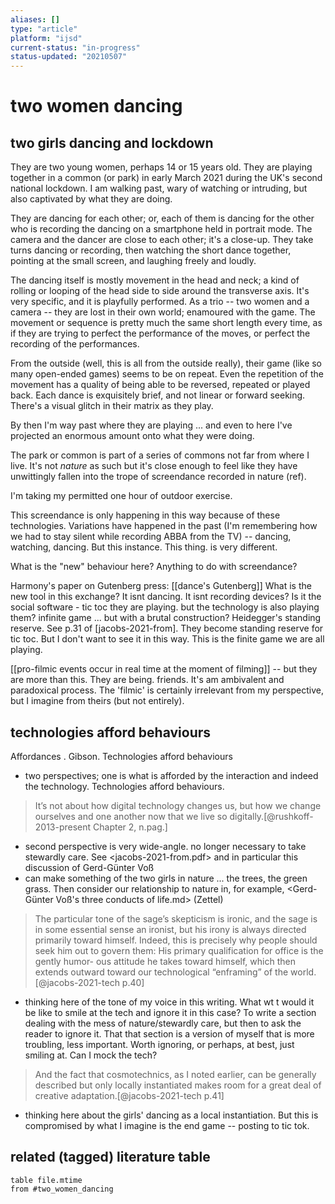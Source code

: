 ```yaml
---
aliases: []
type: "article"
platform: "ijsd"
current-status: "in-progress"
status-updated: "20210507"
---
```


# two women dancing

## two girls dancing and lockdown

They are two young women, perhaps 14 or 15 years old. They are playing together in a common (or park) in early March 2021 during the UK's second national lockdown. I am walking past, wary of watching or intruding, but also captivated by what they are doing. 

They are dancing for each other; or, each of them is dancing for the other who is recording the dancing on a smartphone held in portrait mode. The camera and the dancer are close to each other; it's a close-up. They take turns dancing or recording, then watching the short dance together, pointing at the small screen, and laughing freely and loudly. 

The dancing itself is mostly movement in the head and neck; a kind of rolling or looping of the head side to side around the transverse axis. It's very specific, and it is playfully performed. As a trio -- two women and a camera -- they are lost in their own world; enamoured with the game. The movement or sequence is pretty much the same short length every time, as if they are trying to perfect the performance of the moves, or perfect the recording of the performances.

From the outside (well, this is all from the outside really), their game (like so many open-ended games) seems to be on repeat. Even the repetition of the movement has a quality of being able to be reversed, repeated or played back. Each dance is exquisitely brief, and not linear or forward seeking. There's a visual glitch in their matrix as they play. 

By then I'm way past where they are playing ... and even to here I've projected an enormous amount onto what they were doing. 

The park or common is part of a series of commons not far from where I live. It's not _nature_ as such but it's close enough to feel like they have unwittingly fallen into the trope of screendance recorded in nature (ref).

I'm taking my permitted one hour of outdoor exercise.

This screendance is only happening in this way because of these technologies. Variations have happened in the past (I'm remembering how we had to stay silent while recording ABBA from the TV) -- dancing, watching, dancing. But this instance. This thing. is very different. 

What is the "new" behaviour here? Anything to do with screendance?

Harmony's paper on Gutenberg press: [[dance's Gutenberg]]
What is the new tool in this exchange? It isnt dancing. It isnt recording devices? Is it the social software - tic toc
they are playing. but the technology is also playing them? infinite game ... but with a brutal construction? Heidegger's standing reserve. See p.31 of [jacobs-2021-from]. They become standing reserve for tic toc. But I don't want to see it in this way. This is the finite game we are all playing. 

[[pro-filmic events occur in real time at the moment of filming]] -- but they are more than this. They are being. friends. It's am ambivalent and paradoxical process. The 'filmic' is certainly irrelevant from my perspective, but I imagine from theirs (but not entirely). 

## technologies afford behaviours

Affordances . Gibson. Technologies afford behaviours 
- two perspectives; one is what is afforded by the interaction and indeed the technology. Technologies afford behaviours. 

>It’s not about how digital technology changes us, but how we change ourselves and one another now that we live so digitally.[@rushkoff-2013-present Chapter 2, n.pag.]

- second perspective is very wide-angle. no longer necessary to take stewardly care. See <jacobs-2021-from.pdf> and in particular this discussion of Gerd-Günter Voß
- can make something of the two girls in nature ... the trees, the green grass. Then consider our relationship to nature in, for example, <Gerd-Günter Voß's three conducts of life.md> (Zettel)

>The particular tone of the sage’s skepticism is ironic, and the sage is in some essential sense an ironist, but his irony is always directed primarily toward himself. Indeed, this is precisely why people should seek him out to govern them: His primary qualification for office is the gently humor- ous attitude he takes toward himself, which then extends outward toward our technological “enframing” of the world. [@jacobs-2021-tech p.40]

- thinking here of the tone of my voice in this writing. What wt t would it be like to smile at the tech and ignore it in this case? To write a section dealing with the mess of nature/stewardly care, but then to ask the reader to ignore it. That that section is a version of myself that is more troubling, less important. Worth ignoring, or perhaps, at best, just smiling at. Can I mock the tech? 

>And the fact that cosmotechnics, as I noted earlier, can be generally described but only locally instantiated makes room for a great deal of creative adaptation.[@jacobs-2021-tech p.41]

- thinking here about the girls' dancing as a local instantiation. But this is compromised by what I imagine is the end game -- posting to tic tok. 


## related (tagged) literature table

```dataview
table file.mtime
from #two_women_dancing
``` 